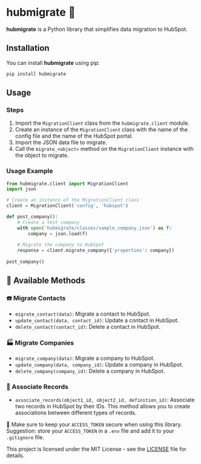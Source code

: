 # hubmigrate 🦆

**hubmigrate** is a Python library that simplifies data migration to HubSpot.

## Installation

You can install **hubmigrate** using pip:

```bash
pip install hubmigrate
```

## Usage

### Steps

1. Import the `MigrationClient` class from the `hubmigrate.client` module.
2. Create an instance of the `MigrationClient` class with the name of the config file and the name of the HubSpot portal.
3. Import the JSON data file to migrate.
4. Call the `migrate_<object>` method on the `MigrationClient` instance with the object to migrate.

### Usage Example

```python
from hubmigrate.client import MigrationClient
import json

# Create an instance of the MigrationClient class
client = MigrationClient('config', 'hubspot')

def post_company():
    # Create a test company
    with open('hubmigrate/classes/sample_company.json') as f:
        company = json.load(f)
    
    # Migrate the company to HubSpot
    response = client.migrate_company({'properties': company})
    
post_company()
```

## 🧰 Available Methods

### ☎️ Migrate Contacts

- `migrate_contact(data)`: Migrate a contact to HubSpot.
- `update_contact(data, contact_id)`: Update a contact in HubSpot.
- `delete_contact(contact_id)`: Delete a contact in HubSpot.

### 🏭 Migrate Companies

- `migrate_company(data)`: Migrate a company to HubSpot.
- `update_company(data, company_id)`: Update a company in HubSpot.
- `delete_company(company_id)`: Delete a company in HubSpot.

### 🔗 Associate Records

- `associate_records(object1_id, object2_id, definition_id)`: Associate two records in HubSpot by their IDs. This method allows you to create associations between different types of records.

🔐 Make sure to keep your `ACCESS_TOKEN` secure when using this library. Suggestion: store your `ACCESS_TOKEN` in a `.env` file and add it to your `.gitignore` file.

This project is licensed under the MIT License - see the [LICENSE](LICENSE) file for details.

